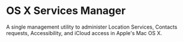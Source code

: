 OS X Services Manager
=====================

A single management utility to administer Location Services, Contacts requests, Accessibility, and iCloud access in Apple's Mac OS X.
